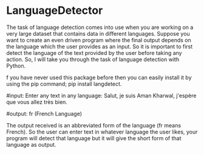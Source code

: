 # LanguageDetector

The task of language detection comes into use when you are working on a very large dataset that contains data in different languages. Suppose you want to create an even driven program where the final output depends on the language which the user provides as an input. So it is important to first detect the language of the text provided by the user before taking any action. So, I will take you through the task of language detection with Python.

f you have never used this package before then you can easily install it by using the pip command; pip install langdetect.

#input: Enter any text in any language: Salut, je suis Aman Kharwal, j'espère que vous allez très bien.

#output: fr (French Language)

The output received is an abbreviated form of the language (fr means French). So the user can enter text in whatever language the user likes, your program will detect that language but it will give the short form of that language as output.
